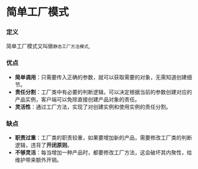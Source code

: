 # 简单工厂模式

### 定义

简单工厂模式又叫做`静态工厂方法模式`,

### 优点

- **简单调用**：只需要传入正确的参数，就可以获取需要的对象，无需知道创建细节。
- **责任分割**：工厂类中有必要的判断逻辑，可以决定根据当前的参数创建对应的产品实例，客户端可以免除直接创建产品对象的责任。
- **灵活性**：通过工厂方法，实现了对创建实例和使用实例的责任分割。

### 缺点

- **职责过重**：工厂类的职责较重，如果要增加新的产品，需要修改工厂类的判断逻辑，违背了**开闭原则**。
- **不够灵活**：每当增加一种产品时，都要修改工厂方法，这会破坏其内聚性，给维护带来额外开销。
